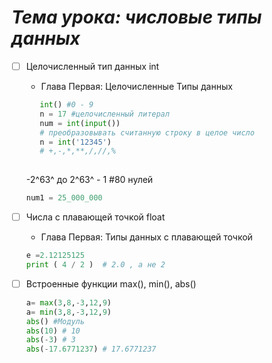 # ***Тема урока: числовые типы данных***
   - [ ] Целочисленный тип данных int
     * Глава Первая: Целочисленные Типы данных
     ```Python
        int() #0 - 9
        n = 17 #целочисленный литерал
        num = int(input())  
        # преобразовывать считанную строку в целое число
        n = int('12345')
        # +,-,*,**,/,//,%
         
     ```
     -2^63^ до 2^63^ - 1  #80 нулей
        ```Python
        num1 = 25_000_000
        ```  
   - [ ] Числа с плавающей точкой float
     * Глава Первая:  Типы данных с плавающей точкой
     ```Python
     e =2.12125125
     print ( 4 / 2 )  # 2.0 , а не 2
     ```

   - [ ] Встроенные функции max(), min(), abs()
    
     ```Python
     a= max(3,8,-3,12,9)
     a= min(3,8,-3,12,9)
     abs() #Модуль 
     abs(10) # 10
     abs(-3) # 3
     abs(-17.6771237) # 17.6771237
     ```
    